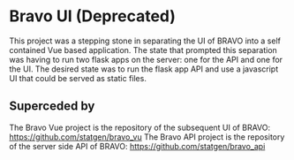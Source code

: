 # Bravo UI (Deprecated)
This project was a stepping stone in separating the UI of BRAVO into a self contained Vue based application.
The state that prompted this separation was having to run two flask apps on the server: one for the API and one for the UI.
The desired state was to run the flask app API and use a javascript UI that could be served as static files.

## Superceded by
The Bravo Vue project is the repository of the subsequent UI of BRAVO: https://github.com/statgen/bravo_vu
The Bravo API project is the repository of the server side API of BRAVO: https://github.com/statgen/bravo_api
